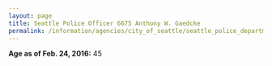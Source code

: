 ```yaml
---
layout: page
title: Seattle Police Officer 6675 Anthony W. Gaedcke
permalink: /information/agencies/city_of_seattle/seattle_police_department/copbook/6675/
---
```


**Age as of Feb. 24, 2016:** 45
